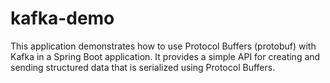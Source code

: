 # kafka-demo
 This application demonstrates how to use Protocol Buffers (protobuf) with Kafka in a Spring Boot application. It provides a simple API for creating and sending structured data that is serialized using Protocol Buffers.

